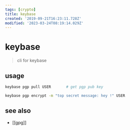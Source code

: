 ```yaml
---
tags: [crypto]
title: keybase
created: '2019-09-21T16:23:11.728Z'
modified: '2023-03-24T08:19:14.029Z'
---
```


# keybase

> cli for keybase

## usage

```sh
keybase pgp pull USER       # get pgp pub key

keybase pgp encrypt -m "top secret message: hey !" USER
```


## see also

- [[gpg]]
